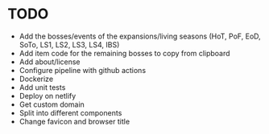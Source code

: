 # TODO
- Add the bosses/events of the expansions/living seasons (HoT, PoF, EoD, SoTo, LS1, LS2, LS3, LS4, IBS)
- Add item code for the remaining bosses to copy from clipboard
- Add about/license
- Configure pipeline with github actions
- Dockerize
- Add unit tests
- Deploy on netlify
- Get custom domain
- Split into different components
- Change favicon and browser title